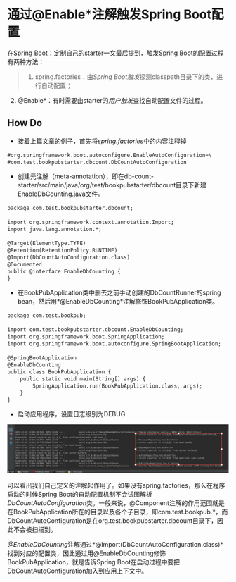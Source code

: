 # 通过@Enable*注解触发Spring Boot配置

在[Spring Boot：定制自己的starter](http://www.jianshu.com/p/85460c1d835a)一文最后提到，触发Spring Boot的配置过程有两种方法：
>1. spring.factories：由*Spring Boot触发*探测classpath目录下的类，进行自动配置；
2.  @Enable*：有时需要由starter的*用户触发*查找自动配置文件的过程。

## How Do

- 接着上篇文章的例子，首先将*spring.factories*中的内容注释掉

```
#org.springframework.boot.autoconfigure.EnableAutoConfiguration=\
#com.test.bookpubstarter.dbcount.DbCountAutoConfiguration
```

- 创建元注解（meta-annotation），即在db-count-starter/src/main/java/org/test/bookpubstarter/dbcount目录下新建EnableDbCounting.java文件。

```
package com.test.bookpubstarter.dbcount;

import org.springframework.context.annotation.Import;
import java.lang.annotation.*;

@Target(ElementType.TYPE)
@Retention(RetentionPolicy.RUNTIME)
@Import(DbCountAutoConfiguration.class)
@Documented
public @interface EnableDbCounting {
}
```

- 在BookPubApplication类中删去之前手动创建的DbCountRunner的spring bean，然后用*@EnableDbCounting*注解修饰BookPubApplication类。

```
package com.test.bookpub;

import com.test.bookpubstarter.dbcount.EnableDbCounting;
import org.springframework.boot.SpringApplication;
import org.springframework.boot.autoconfigure.SpringBootApplication;

@SpringBootApplication
@EnableDbCounting
public class BookPubApplication {
    public static void main(String[] args) {
        SpringApplication.run(BookPubApplication.class, args);
    }
}
```

- 启动应用程序，设置日志级别为DEBUG

![由starter的用户手动触发配置](images/606.png)

可以看出我们自己定义的注解起作用了。如果没有spring.factories，那么在程序启动的时候Spring Boot的自动配置机制不会试图解析*DbCountAutoConfiguration*类。一般来说，@Component注解的作用范围就是在BookPubApplication所在的目录以及各个子目录，即com.test.bookpub.*，而DbCountAutoConfiguration是在org.test.bookpubstarter.dbcount目录下，因此不会被扫描到。

*@EnableDbCounting*注解通过*@Import(DbCountAutoConfiguration.class)*找到对应的配置类，因此通过用@EnableDbCounting修饰BookPubApplication，就是告诉Spring Boot在启动过程中要把DbCountAutoConfiguration加入到应用上下文中。
